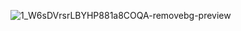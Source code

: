 ![1_W6sDVrsrLBYHP881a8COQA-removebg-preview](https://user-images.githubusercontent.com/16655229/148042094-bcbb958e-f6a3-491a-bf8c-532ada311e3e.png)


